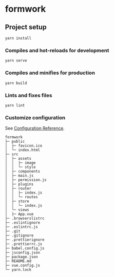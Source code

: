 <!--
 * @Autor: lcl
 * @Version: 2.0
 * @Date: 2023-03-15 11:01:18
 * @LastEditors: lcl
 * @LastEditTime: 2023-03-15 13:48:21
 * @Description: lcl
-->

# formwork

## Project setup

```
yarn install
```

### Compiles and hot-reloads for development

```
yarn serve
```

### Compiles and minifies for production

```
yarn build
```

### Lints and fixes files

```
yarn lint
```

### Customize configuration

See [Configuration Reference](https://cli.vuejs.org/config/).

```
formwork
├─ public
│  ├─ favicon.ico
│  └─ index.html
├─ src
│  ├─ assets
│  │  ├─ image
│  │  └─ style
│  ├─ components
│  ├─ main.js
│  ├─ permission.js
│  ├─ plugins
│  ├─ router
│  │  ├─ index.js
│  │  └─ routes
│  ├─ store
│  │  └─ index.js
│  └─ views
│  ├─ App.vue
├─ .browserslistrc
├─ .eslintignore
├─ .eslintrc.js
├─ .git
├─ .gitignore
├─ .prettierignore
├─ .prettierrc.js
├─ babel.config.js
├─ jsconfig.json
├─ package.json
├─ README.md
├─ vue.config.js
└─ yarn.lock

```
